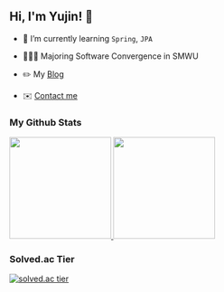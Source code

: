 ## Hi, I'm Yujin! 👋

- 🌱 I’m currently learning `Spring`, `JPA`

- 👩🏻‍🎓 Majoring Software Convergence in SMWU

- ✏️ My [Blog](https://yjcruise.tistory.com/)

- ✉️ <a href="mailto:claire9585@sookmyung.ac.kr" target="_blank">Contact me</a>


### My Github Stats
<a href="#">
  <img src="https://github-readme-stats.vercel.app/api?username=yujin113&theme=react&show_icons=true" height="180px">
</a>
<a href="#">
  <img src="https://github-readme-stats.vercel.app/api/top-langs/?username=yujin113&theme=react&layout=compact" height="180px">
</a>


### Solved.ac Tier
[![solved.ac tier](http://mazassumnida.wtf/api/generate_badge?boj=claire11)](https://solved.ac/claire11)


